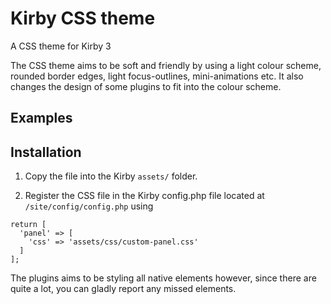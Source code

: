 # Kirby CSS theme
A CSS theme for Kirby 3

The CSS theme aims to be soft and friendly by using a light colour scheme, rounded border edges, light focus-outlines, mini-animations etc.
It also changes the design of some plugins to fit into the colour scheme.

## Examples



## Installation

1. Copy the file into the Kirby `assets/` folder.

2. Register the CSS file in the Kirby config.php file located at `/site/config/config.php` using

```
return [
  'panel' => [
    'css' => 'assets/css/custom-panel.css'
  ]
];
```

The plugins aims to be styling all native elements however, since there are quite a lot, you can gladly report any missed elements.

